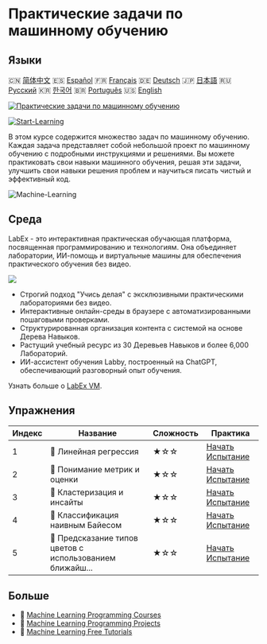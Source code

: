 # Практические задачи по машинному обучению

## Языки

🇨🇳 [简体中文](README_zh.md) 🇪🇸 [Español](README_es.md) 🇫🇷 [Français](README_fr.md) 🇩🇪 [Deutsch](README_de.md) 🇯🇵 [日本語](README_ja.md) 🇷🇺 [Русский](README_ru.md) 🇰🇷 [한국어](README_ko.md) 🇧🇷 [Português](README_pt.md) 🇺🇸 [English](README.md) 

[![Практические задачи по машинному обучению](https://cover-creator.labex.io/ml-practice-challenges.png?lang=ru)](https://labex.io/ru/courses/ml-practice-challenges)

[![Start-Learning](https://img.shields.io/badge/Start-Learning-whitesmoke?style=for-the-badge)](https://labex.io/ru/courses/ml-practice-challenges)

В этом курсе содержится множество задач по машинному обучению. Каждая задача представляет собой небольшой проект по машинному обучению с подробными инструкциями и решениями. Вы можете практиковать свои навыки машинного обучения, решая эти задачи, улучшить свои навыки решения проблем и научиться писать чистый и эффективный код.

![Machine-Learning](https://img.shields.io/badge/Machine-Learning-whitesmoke?style=for-the-badge&logo=machine-learning)


## Среда

LabEx - это интерактивная практическая обучающая платформа, посвященная программированию и технологиям. Она объединяет лаборатории, ИИ-помощь и виртуальные машины для обеспечения практического обучения без видео.

![](https://tutorial-screenshot.getvm.io/images/vm-1725247253.png)

- Строгий подход "Учись делая" с эксклюзивными практическими лабораториями без видео.
- Интерактивные онлайн-среды в браузере с автоматизированными пошаговыми проверками.
- Структурированная организация контента с системой на основе Дерева Навыков.
- Растущий учебный ресурс из 30 Деревьев Навыков и более 6,000 Лабораторий.
- ИИ-ассистент обучения Labby, построенный на ChatGPT, обеспечивающий разговорный опыт обучения.

Узнать больше о [LabEx VM](https://support.labex.io/using-labex/virtual-machine).

## Упражнения

|   Индекс | Название                                                 | Сложность   | Практика                                                                                                                              |
|----------|----------------------------------------------------------|-------------|---------------------------------------------------------------------------------------------------------------------------------------|
|        1 | 🎯 Линейная регрессия                                    | ★☆☆         | <a target='_blank' href='https://labex.io/ru/labs/python-linear-regression-185171'>Начать Испытание</a>                               |
|        2 | 🎯 Понимание метрик и оценки                             | ★☆☆         | <a target='_blank' href='https://labex.io/ru/labs/python-understanding-metrics-and-scoring-185172'>Начать Испытание</a>               |
|        3 | 🎯 Кластеризация и инсайты                               | ★☆☆         | <a target='_blank' href='https://labex.io/ru/labs/python-clustering-and-insights-198286'>Начать Испытание</a>                         |
|        4 | 🎯 Классификация наивным Байесом                         | ★☆☆         | <a target='_blank' href='https://labex.io/ru/labs/python-naive-bayes-classification-250427'>Начать Испытание</a>                      |
|        5 | 🎯 Предсказание типов цветов с использованием ближайш... | ★☆☆         | <a target='_blank' href='https://labex.io/ru/labs/sklearn-predicting-flower-types-with-nearest-neighbors-256147'>Начать Испытание</a> |

## Больше

- 🔗 [Machine Learning Programming Courses](https://github.com/labex-labs/awesome-programming-courses)
- 🔗 [Machine Learning Programming Projects](https://github.com/labex-labs/awesome-programming-projects)
- 🔗 [Machine Learning Free Tutorials](https://github.com/labex-labs/ml-free-tutorials)

